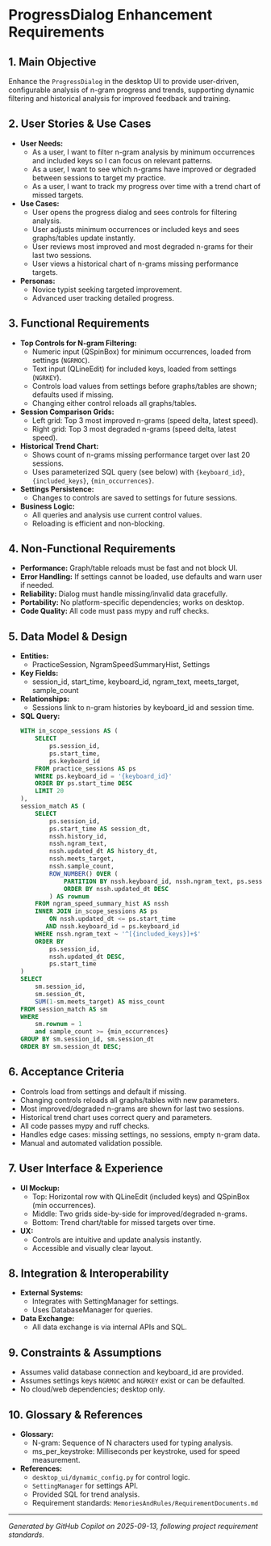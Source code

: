 # ProgressDialog Enhancement Requirements

## 1. Main Objective
Enhance the `ProgressDialog` in the desktop UI to provide user-driven, configurable analysis of n-gram progress and trends, supporting dynamic filtering and historical analysis for improved feedback and training.

## 2. User Stories & Use Cases
- **User Needs:**
  - As a user, I want to filter n-gram analysis by minimum occurrences and included keys so I can focus on relevant patterns.
  - As a user, I want to see which n-grams have improved or degraded between sessions to target my practice.
  - As a user, I want to track my progress over time with a trend chart of missed targets.
- **Use Cases:**
  - User opens the progress dialog and sees controls for filtering analysis.
  - User adjusts minimum occurrences or included keys and sees graphs/tables update instantly.
  - User reviews most improved and most degraded n-grams for their last two sessions.
  - User views a historical chart of n-grams missing performance targets.
- **Personas:**
  - Novice typist seeking targeted improvement.
  - Advanced user tracking detailed progress.

## 3. Functional Requirements
- **Top Controls for N-gram Filtering:**
  - Numeric input (QSpinBox) for minimum occurrences, loaded from settings (`NGRMOC`).
  - Text input (QLineEdit) for included keys, loaded from settings (`NGRKEY`).
  - Controls load values from settings before graphs/tables are shown; defaults used if missing.
  - Changing either control reloads all graphs/tables.
- **Session Comparison Grids:**
  - Left grid: Top 3 most improved n-grams (speed delta, latest speed).
  - Right grid: Top 3 most degraded n-grams (speed delta, latest speed).
- **Historical Trend Chart:**
  - Shows count of n-grams missing performance target over last 20 sessions.
  - Uses parameterized SQL query (see below) with `{keyboard_id}`, `{included_keys}`, `{min_occurrences}`.
- **Settings Persistence:**
  - Changes to controls are saved to settings for future sessions.
- **Business Logic:**
  - All queries and analysis use current control values.
  - Reloading is efficient and non-blocking.

## 4. Non-Functional Requirements
- **Performance:** Graph/table reloads must be fast and not block UI.
- **Error Handling:** If settings cannot be loaded, use defaults and warn user if needed.
- **Reliability:** Dialog must handle missing/invalid data gracefully.
- **Portability:** No platform-specific dependencies; works on desktop.
- **Code Quality:** All code must pass mypy and ruff checks.

## 5. Data Model & Design
- **Entities:**
  - PracticeSession, NgramSpeedSummaryHist, Settings
- **Key Fields:**
  - session_id, start_time, keyboard_id, ngram_text, meets_target, sample_count
- **Relationships:**
  - Sessions link to n-gram histories by keyboard_id and session time.
- **SQL Query:**
  ```sql
  WITH in_scope_sessions AS (
      SELECT
          ps.session_id,
          ps.start_time,
          ps.keyboard_id
      FROM practice_sessions AS ps
      WHERE ps.keyboard_id = '{keyboard_id}'
      ORDER BY ps.start_time DESC
      LIMIT 20
  ),
  session_match AS (
      SELECT
          ps.session_id,
          ps.start_time AS session_dt,
          nssh.history_id,
          nssh.ngram_text,
          nssh.updated_dt AS history_dt,
          nssh.meets_target,
          nssh.sample_count,
          ROW_NUMBER() OVER (
              PARTITION BY nssh.keyboard_id, nssh.ngram_text, ps.session_id
              ORDER BY nssh.updated_dt DESC
          ) AS rownum
      FROM ngram_speed_summary_hist AS nssh
      INNER JOIN in_scope_sessions AS ps
          ON nssh.updated_dt <= ps.start_time
         AND nssh.keyboard_id = ps.keyboard_id
      WHERE nssh.ngram_text ~ '^[{included_keys}]+$'
      ORDER BY
          ps.session_id,
          nssh.updated_dt DESC,
          ps.start_time
  )
  SELECT
      sm.session_id,
      sm.session_dt,
      SUM(1-sm.meets_target) AS miss_count
  FROM session_match AS sm
  WHERE 
      sm.rownum = 1
      and sample_count >= {min_occurrences}
  GROUP BY sm.session_id, sm.session_dt
  ORDER BY sm.session_dt DESC;
  ```

## 6. Acceptance Criteria
- Controls load from settings and default if missing.
- Changing controls reloads all graphs/tables with new parameters.
- Most improved/degraded n-grams are shown for last two sessions.
- Historical trend chart uses correct query and parameters.
- All code passes mypy and ruff checks.
- Handles edge cases: missing settings, no sessions, empty n-gram data.
- Manual and automated validation possible.

## 7. User Interface & Experience
- **UI Mockup:**
  - Top: Horizontal row with QLineEdit (included keys) and QSpinBox (min occurrences).
  - Middle: Two grids side-by-side for improved/degraded n-grams.
  - Bottom: Trend chart/table for missed targets over time.
- **UX:**
  - Controls are intuitive and update analysis instantly.
  - Accessible and visually clear layout.

## 8. Integration & Interoperability
- **External Systems:**
  - Integrates with SettingManager for settings.
  - Uses DatabaseManager for queries.
- **Data Exchange:**
  - All data exchange is via internal APIs and SQL.

## 9. Constraints & Assumptions
- Assumes valid database connection and keyboard_id are provided.
- Assumes settings keys `NGRMOC` and `NGRKEY` exist or can be defaulted.
- No cloud/web dependencies; desktop only.

## 10. Glossary & References
- **Glossary:**
  - N-gram: Sequence of N characters used for typing analysis.
  - ms_per_keystroke: Milliseconds per keystroke, used for speed measurement.
- **References:**
  - `desktop_ui/dynamic_config.py` for control logic.
  - `SettingManager` for settings API.
  - Provided SQL for trend analysis.
  - Requirement standards: `MemoriesAndRules/RequirementDocuments.md`

---
*Generated by GitHub Copilot on 2025-09-13, following project requirement standards.*
